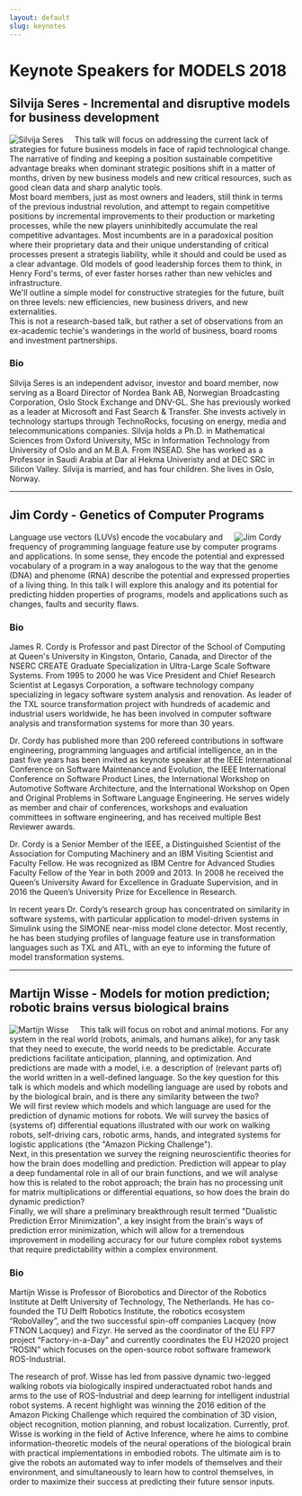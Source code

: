 ```yaml
---
layout: default
slug: keynotes
---
```

<div class="row">
 <div class="col-md-11" markdown="1">

<div class="row">
<h1>Keynote Speakers for MODELS 2018</h1>
</div>
<div class="row">
<h2> Silvija Seres - Incremental and disruptive models for business development</h2>
<img align="left" src="/assets/faces/sseres.jpg" alt="Silvija Seres" class="team-face" style="margin-right: 20px"/> 
 
<p>This talk will focus on addressing the current lack of strategies for future business models in face of rapid technological change. The narrative of finding and keeping a position sustainable competitive  advantage breaks when dominant strategic positions shift in a matter of months, driven by new business models and new critical resources, such as good clean data and sharp analytic tools.
<br>
Most board members, just as most owners and leaders, still think in terms of the previous industrial revolution, and attempt to regain competitive positions by incremental improvements to their production or marketing processes, while the new players uninhibitedly accumulate the real competitive advantages. Most incumbents are in a paradoxical position where their proprietary data and their unique understanding of critical processes present a strategis liability, while it should and could be used as a clear advantage. Old models of good leadership forces them to think, in Henry Ford's terms, of ever faster horses rather than new vehicles and infrastructure.
<br>
We'll outline a simple model for constructive strategies for the future, built on three levels: new efficiencies, new business drivers, and new externalities.
<br>
This is not a research-based talk, but rather a set of observations from an ex-academic techie's wanderings in the world of business, board rooms and investment partnerships. 
</p>

<h3> Bio </h3>


Silvija Seres is an independent advisor, investor and board member, now
serving as a Board Director of Nordea Bank AB, Norwegian Broadcasting
Corporation, Oslo Stock Exchange and DNV-GL. She has previously worked as a
leader at Microsoft and Fast Search & Transfer. She invests actively in
technology startups through TechnoRocks, focusing on energy, media and
telecommunications companies.
Silvija holds a Ph.D. in Mathematical Sciences from Oxford University, MSc
in Information Technology from University of Oslo and an M.B.A. From INSEAD.
She has worked as a Professor in Saudi Arabia at Dar al Hekma Univeristy and
at DEC SRC in Silicon Valley.
Silvija is married, and has four children. She lives in Oslo, Norway.
</div>

<hr>
<div class="row">
<h2> Jim Cordy - Genetics of Computer Programs</h2>
<img align="right" src="/assets/faces/jcordy.jpg" alt="Jim Cordy" class="team-face" style="margin-right: 20px; "/>
 
<p> 
Language use vectors (LUVs) encode the vocabulary and frequency of programming language 
feature use by computer programs and applications. In some sense, they encode the potential 
and expressed vocabulary of a program in a way analogous to the way that the genome (DNA) 
and phenome (RNA) describe the potential and expressed properties of a living thing. 
In this talk I will explore this analogy and its potential for predicting hidden properties of programs,
models and applications such as changes, faults and security flaws.
 
</p>
<h3> Bio </h3>
James R. Cordy is Professor and past Director of the School of Computing at Queen's University in Kingston, Ontario, Canada, and Director of the NSERC CREATE Graduate Specialization in Ultra-Large Scale Software Systems.  From 1995 to 2000 he was Vice President and Chief Research Scientist at Legasys Corporation, a software technology company specializing in legacy software system analysis and renovation.  As leader of the TXL source transformation project with hundreds of academic and industrial users worldwide, he has been involved in computer software analysis and transformation systems for more than 30 years.  

Dr. Cordy has published more than 200 refereed contributions in software engineering, programming languages and artificial intelligence, an in the past five years has been invited as keynote speaker at the IEEE International Conference on Software Maintenance and Evolution, the IEEE International Conference on Software Product Lines, the International Workshop on Automotive Software Architecture, and the International Workshop on Open and Original Problems in Software Language Engineering. He serves widely as member and chair of conferences, workshops and evaluation committees in software engineering, and has received multiple Best Reviewer awards. 

Dr. Cordy is a Senior Member of the IEEE, a Distinguished Scientist of the Association for Computing Machinery and an IBM Visiting Scientist and Faculty Fellow. He was recognized as IBM Centre for Advanced Studies Faculty Fellow of the Year in both 2009 and 2013.  In 2008 he received the Queen’s University Award for Excellence in Graduate Supervision, and in 2016 the Queen’s University Prize for Excellence in Research.

In recent years Dr. Cordy’s research group has concentrated on similarity in software systems, with particular application to model-driven systems in Simulink using the SIMONE near-miss model clone detector. Most recently, he has been studying profiles of language feature use in transformation languages such as TXL and ATL, with an eye to informing the future of model transformation systems.
</div>
<hr>
<div class="row">
<h2> Martijn Wisse -  Models for motion prediction; robotic brains versus biological brains</h2>
<img align="left" src="/assets/faces/mwisse.jpg" alt="Martijn Wisse" class="team-face" style="margin-right: 20px;" />
 
This talk will focus on robot and animal motions. For any system in the real world (robots, animals, and humans alike), for any task that they need to execute, the world needs to be predictable. Accurate predictions facilitate anticipation, planning, and optimization. And predictions are made with a model, i.e. a description of (relevant parts of) the world written in a well-defined language. So the key question for this talk is which models and which modelling language are used by robots and by the biological brain, and is there any similarity between the two?
<br>
We will first review which models and which language are used for the prediction of dynamic motions for robots. We will survey the basics of (systems of) differential equations illustrated with our work on walking robots, self-driving cars, robotic arms, hands, and integrated systems for logistic applications (the "Amazon Picking Challenge").
<br>
Next, in this presentation we survey the reigning neuroscientific theories for how the brain does modelling and prediction. Prediction will appear to play a deep fundamental role in all of our brain functions, and we will analyse how this is related to the robot approach; the brain has no processing unit for matrix multiplications or differential equations, so how does the brain do dynamic prediction?
<br>
Finally, we will share a preliminary breakthrough result termed "Dualistic Prediction Error Minimization", a key insight from the brain's ways of prediction error minimization, which will allow for a tremendous improvement in modelling accuracy for our future complex robot systems that require predictability within a complex environment.

<h3> Bio </h3>
Martijn Wisse is Professor of Biorobotics and Director of the Robotics Institute at Delft University of Technology, The Netherlands. He has co-founded the TU Delft Robotics Institute, the robotics ecosystem “RoboValley”, and the two successful spin-off companies Lacquey (now FTNON Lacquey) and Fizyr. He served as the coordinator of the EU FP7 project “Factory-in-a-Day” and currently coordinates the EU H2020 project “ROSIN” which focuses on the open-source robot software framework ROS-Industrial.  

The research of prof. Wisse has led from passive dynamic two-legged walking robots via biologically inspired underactuated robot hands and arms to the use of ROS-Industrial and deep learning for intelligent industrial robot systems. A recent highlight was winning the 2016 edition of the Amazon Picking Challenge which required the combination of 3D vision, object recognition, motion planning, and robust localization. Currently, prof. Wisse is working in the field of Active Inference, where he aims to combine information-theoretic models of the neural operations of the biological brain with practical implementations in embodied robots. The ultimate aim is to give the robots an automated way to infer models of themselves and their environment, and simultaneously to learn how to control themselves, in order to maximize their success at predicting their future sensor inputs.
</div>
</div>
</div>


